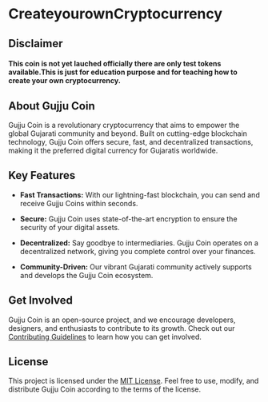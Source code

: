 # CreateyourownCryptocurrency

## Disclaimer

#### This coin is not yet lauched officially there are only test tokens available.This is just for education purpose and for teaching how to create your own cryptocurrency.

## About Gujju Coin

Gujju Coin is a revolutionary cryptocurrency that aims to empower the global Gujarati community and beyond. Built on cutting-edge blockchain technology, Gujju Coin offers secure, fast, and decentralized transactions, making it the preferred digital currency for Gujaratis worldwide.

## Key Features

- **Fast Transactions:** With our lightning-fast blockchain, you can send and receive Gujju Coins within seconds.

- **Secure:** Gujju Coin uses state-of-the-art encryption to ensure the security of your digital assets.

- **Decentralized:** Say goodbye to intermediaries. Gujju Coin operates on a decentralized network, giving you complete control over your finances.

- **Community-Driven:** Our vibrant Gujarati community actively supports and develops the Gujju Coin ecosystem.


## Get Involved

Gujju Coin is an open-source project, and we encourage developers, designers, and enthusiasts to contribute to its growth. Check out our [Contributing Guidelines](link_to_contributing_guidelines) to learn how you can get involved.

## License

This project is licensed under the [MIT License](link_to_license). Feel free to use, modify, and distribute Gujju Coin according to the terms of the license.

